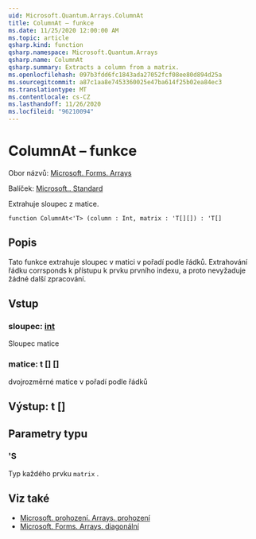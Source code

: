 ```yaml
---
uid: Microsoft.Quantum.Arrays.ColumnAt
title: ColumnAt – funkce
ms.date: 11/25/2020 12:00:00 AM
ms.topic: article
qsharp.kind: function
qsharp.namespace: Microsoft.Quantum.Arrays
qsharp.name: ColumnAt
qsharp.summary: Extracts a column from a matrix.
ms.openlocfilehash: 097b3fdd6fc1843ada27052fcf08ee80d894d25a
ms.sourcegitcommit: a87c1aa8e7453360025e47ba614f25b02ea84ec3
ms.translationtype: MT
ms.contentlocale: cs-CZ
ms.lasthandoff: 11/26/2020
ms.locfileid: "96210094"
---
```

# <a name="columnat-function"></a>ColumnAt – funkce

Obor názvů: [Microsoft. Forms. Arrays](xref:Microsoft.Quantum.Arrays)

Balíček: [Microsoft.. Standard](https://nuget.org/packages/Microsoft.Quantum.Standard)


Extrahuje sloupec z matice.

```qsharp
function ColumnAt<'T> (column : Int, matrix : 'T[][]) : 'T[]
```


## <a name="description"></a>Popis

Tato funkce extrahuje sloupec v matici v pořadí podle řádků.
Extrahování řádku corrsponds k přístupu k prvku prvního indexu, a proto nevyžaduje žádné další zpracování.

## <a name="input"></a>Vstup

### <a name="column--int"></a>sloupec: [int](xref:microsoft.quantum.lang-ref.int)

Sloupec matice


### <a name="matrix--t"></a>matice: t [] []

dvojrozměrné matice v pořadí podle řádků



## <a name="output--t"></a>Výstup: t []



## <a name="type-parameters"></a>Parametry typu

### <a name="t"></a>'S

Typ každého prvku `matrix` .

## <a name="see-also"></a>Viz také

- [Microsoft. prohození. Arrays. prohození](xref:Microsoft.Quantum.Arrays.Transposed)
- [Microsoft. Forms. Arrays. diagonální](xref:Microsoft.Quantum.Arrays.Diagonal)